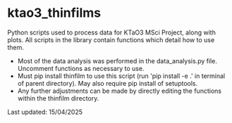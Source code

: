 # ktao3_thinfilms
 Python scripts used to process data for KTaO3 MSci Project, along with plots. All scripts in the library contain functions which detail how to use them.


- Most of the data analysis was performed in the data_analysis.py file. Uncomment functions as necessary to use.
- Must pip install thinfilm to use this script (run 'pip install -e .' in terminal of parent directory). May also require pip install of setuptools.
- Any further adjustments can be made by directly editing the functions within the thinfilm directory.

Last updated: 15/04/2025
